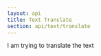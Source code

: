 ```yaml
---
layout: api
title: Text Translate
section: api/text/translate
---
```


I am trying to translate the text